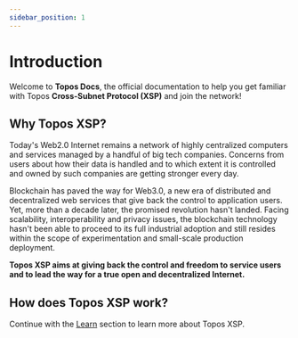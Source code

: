 ```yaml
---
sidebar_position: 1
---
```


# Introduction

Welcome to **Topos Docs**, the official documentation to help you get familiar with Topos **Cross-Subnet Protocol (XSP)** and join the network!

## Why Topos XSP?

Today's Web2.0 Internet remains a network of highly centralized computers and services managed by a handful of big tech companies. Concerns from users about how their data is handled and to which extent it is controlled and owned by such companies are getting stronger every day.

Blockchain has paved the way for Web3.0, a new era of distributed and decentralized web services that give back the control to application users. Yet, more than a decade later, the promised revolution hasn't landed. Facing scalability, interoperability and privacy issues, the blockchain technology hasn't been able to proceed to its full industrial adoption and still resides within the scope of experimentation and small-scale production deployment.

**Topos XSP aims at giving back the control and freedom to service users and to lead the way for a true open and decentralized Internet.**

## How does Topos XSP work?

Continue with the [Learn](/learn/getting-started) section to learn more about Topos XSP.
